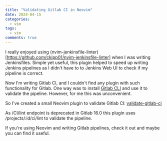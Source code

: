 ```yaml
---
title: "Validating Gitlab CI in Neovim"
date: 2024-04-15
categories:
  - vim
tags:
  - vim
comments: true
---
```


I really enjoyed using
(nvim-jenkinsfile-linter)[https://github.com/ckipp01/nvim-jenkinsfile-linter]
when I was writing Jenkinsfiles. Simple yet useful, this plugin helped to speed
up writing Jenkins pipelines as I didn't have to to Jenkins Web UI to check if
my pipeline is correct.

Now I'm writing Gitlab CI, and I couldn't find any plugin with such functionality
for Gitlab. One way was to install [Gitlab CLI](https://gitlab.com/gitlab-org/cli)
and use it to validate the pipeline. However, for me this was unconvenient.

So I've created a small Neovim plugin to validate Gitlab CI: [validate-gitlab-ci](https://github.com/sbulav/validate-gitlab-ci.nvim)

As /CI/lint endpoint is deprecated in Gitlab 16.0 this plugin uses
/projects/:id/ci/lint to validate the pipeline.

If you're using Neovim and writing Gitlab pipelines, check it out and
maybe you can find it useful.
